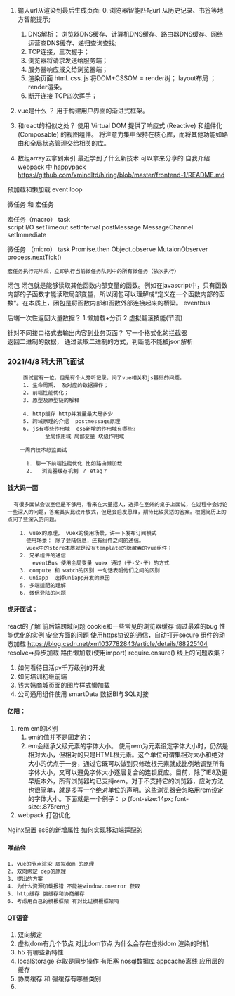   1. 输入url从渲染到最后生成页面:
      0. 浏览器智能匹配url 从历史记录、书签等地方智能提示;
      1. DNS解析： 浏览器DNS缓存、计算机DNS缓存、路由器DNS缓存、网络运营商DNS缓存、递归查询查找;
      2. TCP连接，三次握手；
      3. 浏览器将请求发送给服务端；
      4. 服务器响应报文给浏览器端；
      5. 渲染页面 
          html. css. js  将DOM+CSSOM = render树； layout布局 ；render渲染。
      6. 断开连接 TCP四次挥手；

  2. vue是什么 ？
    用于构建用户界面的渐进式框架。
  3. 和react的相似之处？
    使用 Virtual DOM
    提供了响应式 (Reactive) 和组件化 (Composable) 的视图组件。
    将注意力集中保持在核心库，而将其他功能如路由和全局状态管理交给相关的库。
  4. 数组array去拿到索引
  最近学到了什么新技术 可以拿来分享的
  自我介绍 
  webpack  中 happypack
https://github.com/xmindltd/hiring/blob/master/frontend-1/README.md


预加载和懒加载 
event loop
   <!-- event loop 是一种程序结构，用于等待和发送消息和事件。 -->
微任务 和 宏任务


   宏任务（macro） task  
   script I/O
   setTimeout setInterval  postMessage  MessageChannel setImmediate 

   微任务 （micro） task
    Promise.then Object.observe MutaionObserver process.nextTick()

    宏任务执行完毕后，立即执行当前微任务队列中的所有微任务（依次执行）
    
闭包 
    闭包就是能够读取其他函数内部变量的函数。例如在javascript中，只有函数内部的子函数才能读取局部变量，所以闭包可以理解成“定义在一个函数内部的函数“。在本质上，闭包是将函数内部和函数外部连接起来的桥梁。
eventbus

后端一次性返回大量数据？
1.懒加载+分页 
2.虚拟翻滚技能(节流)

针对不同接口格式去输出内容到业务页面？
     写一个格式化的拦截器   
返回二进制的数据， 通过读取二进制的方式，判断能不能被json解析       

### 2021/4/8 科大讯飞面试
         面试官有一位，但是有个人旁听记录，问了vue相关和js基础的问题。
         1. 生命周期、 及对应的数据操作；
         2. 前端性能优化；
         3. 原型及原型链的解释
             
         4. http缓存 http并发量最大是多少
         5. 跨域原理的介绍  postmessage原理 
         6. js有哪些作用域  es6新增的作用域有哪些?
                全局作用域 局部变量 块级作用域 

        一周内技术总监面试

          1. 聊一下前端性能优化 比如路由懒加载
          2.   浏览器缓存机制 ？ etag？
#### 钱大妈一面
      有很多面试会议室但是不够用，看来在大量招人，选择在室外的桌子上面试，在过程中会讨论一些深入的问题，答案其实比较开放式，但是会启发思维，期待比较灵活的答案。根据简历上的点问了些深入的问题。

        1. vuex的原理， vuex的使用场景，讲一下发布订阅模式 
          使用场景： 除了登陆信息，还有组件之间的通信。 
          vuex中的store本质就是没有template的隐藏着的vue组件；
        2. 兄弟组件的通信
            eventBus 使用全局变量 vuex 通过（子-父-子）的方式
        3. compute 和 watch的区别 一句话表明他们之间的区别
        4. uniapp  选择uniapp开发的原因
        5. 多端适配的理解 
        6. 微信登陆的问题 

#### 虎牙面试： 
react的了解
前后端跨域问题 
cookie和一些常见的浏览器缓存
调过最难的bug
性能优化的实例
安全方面的问题
  使用https协议的通信，自动打开secure
组件的动态加载
    https://blog.csdn.net/xm1037782843/article/details/88225104 
    resolve=>异步加载 
    路由懒加载(使用import)
    require.ensure() 
线上的问题收集？


1. 如何看待日活pv千万级别的开发
2. 如何培训初级前端
3. 钱大妈商城页面的图片样式懒加载
4. 公司通用组件使用  smartData 数据BI与SQL对接


#### 亿阳：
  1. rem  em的区别
      1. em的值并不是固定的；
      2. em会继承父级元素的字体大小。
      使用rem为元素设定字体大小时，仍然是相对大小，但相对的只是HTML根元素。这个单位可谓集相对大小和绝对大小的优点于一身，通过它既可以做到只修改根元素就成比例地调整所有字体大小，又可以避免字体大小逐层复合的连锁反应。目前，除了IE8及更早版本外，所有浏览器均已支持rem。对于不支持它的浏览器，应对方法也很简单，就是多写一个绝对单位的声明。这些浏览器会忽略用rem设定的字体大小。下面就是一个例子：
      p {font-size:14px; font-size:.875rem;}
  2. webpack 打包优化

  Nginx配置
  es6的新增属性
  如何实现移动端适配的

  #### 唯品会
    1. vue的节点渲染 虚拟dom 的原理
    2. 双向绑定 dep的原理
    3. 提出的方案 
    4. 为什么资源加载报错 不能被window.onerror 获取
    5. http缓存 强缓存和协商缓存 
    6. 考虑用自己的模板框架 有对比过模板框架吗 
    
  #### QT语音

  1. 双向绑定 
  2. 虚拟dom有几个节点 对比dom节点 为什么会存在虚拟dom   渲染的时机
  3. h5 有哪些新特性 
  4. localStorage 存取是同步操作 有阻塞  nosql数据库 appcache离线 应用层的缓存
  5. 协商缓存 和 强缓存有哪些类别 
  6. 